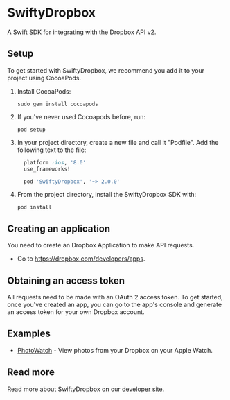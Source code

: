 # SwiftyDropbox

A Swift SDK for integrating with the Dropbox API v2.

## Setup

To get started with SwiftyDropbox, we recommend you add it to your project using CocoaPods.

1. Install CocoaPods:
    ```
    sudo gem install cocoapods
    ```

1. If you've never used Cocoapods before, run:
    ```
    pod setup
    ```

1. In your project directory, create a new file and call it "Podfile". Add the following text to the file:

    ```ruby
      platform :ios, '8.0'
      use_frameworks!

      pod 'SwiftyDropbox', '~> 2.0.0'
    ```
1. From the project directory, install the SwiftyDropbox SDK with:

    ```
    pod install
    ```

## Creating an application

You need to create an Dropbox Application to make API requests.

- Go to https://dropbox.com/developers/apps.

## Obtaining an access token

All requests need to be made with an OAuth 2 access token. To get started, once
you've created an app, you can go to the app's console and generate an access
token for your own Dropbox account.

## Examples

* [PhotoWatch](https://github.com/dropbox/PhotoWatch) - View photos from your Dropbox on your Apple Watch.

## Read more

Read more about SwiftyDropbox on our [developer site](https://www.dropbox.com/developers/documentation/swift).
